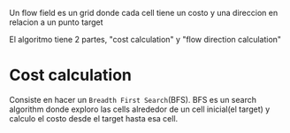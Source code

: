 Un flow field es un grid donde cada cell tiene un costo y una direccion en relacion a un punto target

El algoritmo tiene 2 partes, "cost calculation" y "flow direction calculation"

# Cost calculation

Consiste en hacer un `Breadth First Search`(BFS).
BFS es un search algorithm donde exploro las cells alrededor de un cell inicial(el target)
y calculo el costo desde el target hasta esa cell.